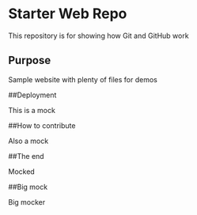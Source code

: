 # Starter Web Repo

This repository is for showing how Git and GitHub work

## Purpose

Sample website with plenty of files for demos

##Deployment

This is a mock

##How to contribute

Also a mock

##The end

Mocked

##Big mock

Big mocker